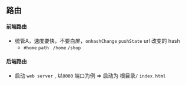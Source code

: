 ## 路由

#### 前端路由

- 统管A，速度要快，不要白屏，`onhashChange`  `pushState`  url 改变的 hash
  - `#home` `path `    `/home`  `/shop`

#### 后端路由

- 启动 `web server`  , 以`8080` 端口为例 => 启动为 根目录`/` `index.html`

  